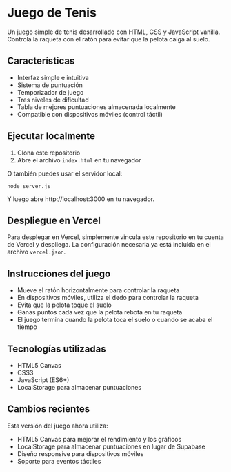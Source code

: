# Juego de Tenis

Un juego simple de tenis desarrollado con HTML, CSS y JavaScript vanilla. Controla la raqueta con el ratón para evitar que la pelota caiga al suelo.

## Características

- Interfaz simple e intuitiva
- Sistema de puntuación
- Temporizador de juego
- Tres niveles de dificultad
- Tabla de mejores puntuaciones almacenada localmente
- Compatible con dispositivos móviles (control táctil)

## Ejecutar localmente

1. Clona este repositorio
2. Abre el archivo `index.html` en tu navegador
   
O también puedes usar el servidor local:

```
node server.js
```

Y luego abre http://localhost:3000 en tu navegador.

## Despliegue en Vercel

Para desplegar en Vercel, simplemente vincula este repositorio en tu cuenta de Vercel y despliega. La configuración necesaria ya está incluida en el archivo `vercel.json`.

## Instrucciones del juego

- Mueve el ratón horizontalmente para controlar la raqueta
- En dispositivos móviles, utiliza el dedo para controlar la raqueta
- Evita que la pelota toque el suelo
- Ganas puntos cada vez que la pelota rebota en tu raqueta
- El juego termina cuando la pelota toca el suelo o cuando se acaba el tiempo

## Tecnologías utilizadas

- HTML5 Canvas
- CSS3
- JavaScript (ES6+)
- LocalStorage para almacenar puntuaciones

## Cambios recientes

Esta versión del juego ahora utiliza:
- HTML5 Canvas para mejorar el rendimiento y los gráficos
- LocalStorage para almacenar puntuaciones en lugar de Supabase
- Diseño responsive para dispositivos móviles
- Soporte para eventos táctiles